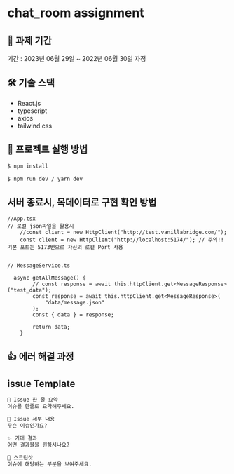 # chat_room assignment

## 📅 과제 기간

기간 : 2023년 06월 29일 ~ 2022년 06월 30일 자정

## 🛠 기술 스택

- React.js
- typescript
- axios
- tailwind.css

## 🏁 프로젝트 실행 방법

```sh
$ npm install
```

```sh
$ npm run dev / yarn dev
```

## 서버 종료시, 목데이터로 구현 확인 방법

```tsx
//App.tsx
// 로컬 json파일을 활용시
	//const client = new HttpClient("http://test.vanillabridge.com/");
	const client = new HttpClient("http://localhost:5174/"); // 주의!! 기본 포트는 5173번으로 자신의 로컬 Port 사용


// MessageService.ts

  async getAllMessage() {
		// const response = await this.httpClient.get<MessageResponse>("test_data");
		const response = await this.httpClient.get<MessageResponse>(
			"data/message.json"
		);
		const { data } = response;

		return data;
	}

```

## 👍 에러 해결 과정

## issue Template

```md
🚅 Issue 한 줄 요약
이슈를 한줄로 요약해주세요.

🤷 Issue 세부 내용
무슨 이슈인가요?

✨ 기대 결과
어떤 결과물을 원하시나요?

📸 스크린샷
이슈에 해당하는 부분을 보여주세요.
```
